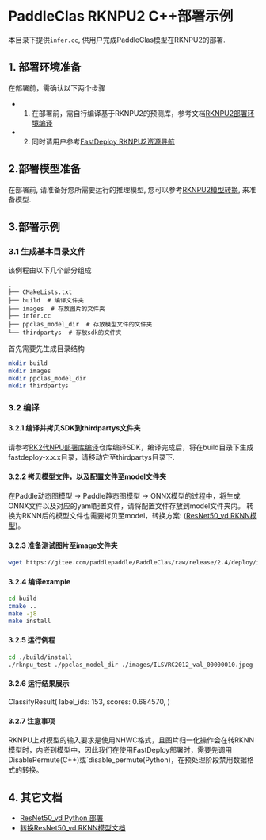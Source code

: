 # PaddleClas RKNPU2 C++部署示例

本目录下提供`infer.cc`, 供用户完成PaddleClas模型在RKNPU2的部署.

## 1. 部署环境准备
在部署前，需确认以下两个步骤
- 1. 在部署前，需自行编译基于RKNPU2的预测库，参考文档[RKNPU2部署环境编译](https://github.com/PaddlePaddle/FastDeploy/blob/develop/docs/cn/build_and_install#自行编译安装)
- 2. 同时请用户参考[FastDeploy RKNPU2资源导航](https://github.com/PaddlePaddle/FastDeploy/blob/develop/docs/cn/build_and_install/rknpu2.md)

## 2.部署模型准备
在部署前, 请准备好您所需要运行的推理模型, 您可以参考[RKNPU2模型转换](../README.md), 来准备模型.

## 3.部署示例

### 3.1 生成基本目录文件

该例程由以下几个部分组成
```text
.
├── CMakeLists.txt
├── build  # 编译文件夹
├── images  # 存放图片的文件夹
├── infer.cc
├── ppclas_model_dir  # 存放模型文件的文件夹
└── thirdpartys  # 存放sdk的文件夹
```

首先需要先生成目录结构
```bash
mkdir build
mkdir images
mkdir ppclas_model_dir
mkdir thirdpartys
```

### 3.2 编译

#### 3.2.1 编译并拷贝SDK到thirdpartys文件夹

请参考[RK2代NPU部署库编译](https://github.com/PaddlePaddle/FastDeploy/blob/develop/docs/cn/build_and_install/rknpu2.md)仓库编译SDK，编译完成后，将在build目录下生成fastdeploy-x.x.x目录，请移动它至thirdpartys目录下.

#### 3.2.2 拷贝模型文件，以及配置文件至model文件夹
在Paddle动态图模型 -> Paddle静态图模型 -> ONNX模型的过程中，将生成ONNX文件以及对应的yaml配置文件，请将配置文件存放到model文件夹内。
转换为RKNN后的模型文件也需要拷贝至model，转换方案: ([ResNet50_vd RKNN模型](../README.md))。

#### 3.2.3 准备测试图片至image文件夹
```bash
wget https://gitee.com/paddlepaddle/PaddleClas/raw/release/2.4/deploy/images/ImageNet/ILSVRC2012_val_00000010.jpeg
```

#### 3.2.4 编译example

```bash
cd build
cmake ..
make -j8
make install
```

#### 3.2.5 运行例程

```bash
cd ./build/install
./rknpu_test ./ppclas_model_dir ./images/ILSVRC2012_val_00000010.jpeg
```

#### 3.2.6 运行结果展示
ClassifyResult(
label_ids: 153,
scores: 0.684570,
)

#### 3.2.7 注意事项
RKNPU上对模型的输入要求是使用NHWC格式，且图片归一化操作会在转RKNN模型时，内嵌到模型中，因此我们在使用FastDeploy部署时，需要先调用DisablePermute(C++)或`disable_permute(Python)，在预处理阶段禁用数据格式的转换。

## 4. 其它文档
- [ResNet50_vd Python 部署](../python)
- [转换ResNet50_vd RKNN模型文档](../README.md)
